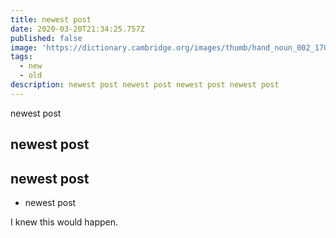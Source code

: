```yaml
---
title: newest post
date: 2020-03-20T21:34:25.757Z
published: false
image: 'https://dictionary.cambridge.org/images/thumb/hand_noun_002_17099.jpg'
tags:
  - new
  - old
description: newest post newest post newest post newest post
---
```

newest post

## newest post

## newest post

* newest post

I knew this would happen.